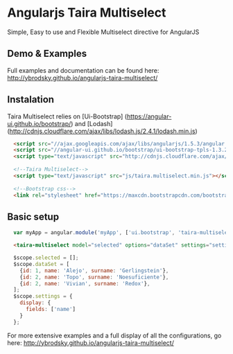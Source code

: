 # Angularjs Taira Multiselect
Simple, Easy to use and Flexible Multiselect directive for AngularJS


## Demo & Examples
Full examples and documentation can be found here: http://ybrodsky.github.io/angularjs-taira-multiselect/


## Instalation

Taira Multiselect relies on [Ui-Bootstrap] (https://angular-ui.github.io/bootstrap/) and [Lodash] (http://cdnjs.cloudflare.com/ajax/libs/lodash.js/2.4.1/lodash.min.js)
```html
  <script src="//ajax.googleapis.com/ajax/libs/angularjs/1.5.3/angular.js"></script>
  <script src="//angular-ui.github.io/bootstrap/ui-bootstrap-tpls-1.3.2.js"></script>
  <script type="text/javascript" src="http://cdnjs.cloudflare.com/ajax/libs/lodash.js/2.4.1/lodash.min.js"></script>
  
  <!--Taira Multiselect-->
  <script type="text/javascript" src="js/taira.multiselect.min.js"></script>
  
  <!--Bootstrap css-->
  <link rel="stylesheet" href="https://maxcdn.bootstrapcdn.com/bootstrap/3.3.6/css/bootstrap.min.css">
```

## Basic setup

```javascript
  var myApp = angular.module('myApp', ['ui.bootstrap', 'taira-multiselect']);
```

```html
  <taira-multiselect model="selected" options="dataSet" settings="settings"></taira-multiselect>
```

```javascript
  $scope.selected = [];
  $scope.dataSet = [
    {id: 1, name: 'Alejo', surname: 'Gerlingstein'},
    {id: 2, name: 'Topo', surname: 'Noesuficiente'},
    {id: 2, name: 'Vivian', surname: 'Redox'},
  ];
  $scope.settings = {
    display: {
      fields: ['name']        
    }
  };
```


For more extensive examples and a full display of all the configurations, go here: http://ybrodsky.github.io/angularjs-taira-multiselect/
